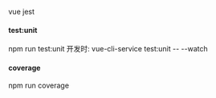 vue jest

#### test:unit
npm run test:unit
开发时: 
vue-cli-service test:unit -- --watch

#### coverage
npm run coverage